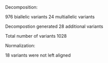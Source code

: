 Decomposition:

976 biallelic variants
 24 multiallelic variants

Decompostion generated 28 additional variants

Total number of variants 1028 

Normalization:

18 variants were not left aligned